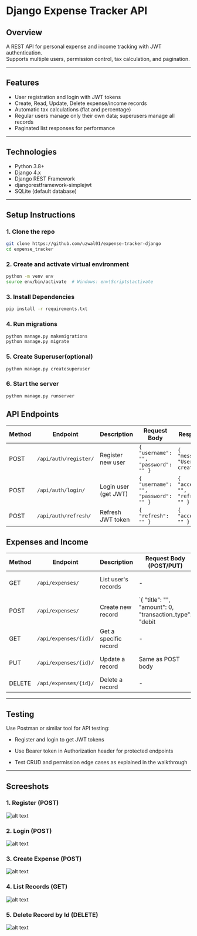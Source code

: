  
# Django Expense Tracker API

## Overview
A REST API for personal expense and income tracking with JWT authentication.  
Supports multiple users, permission control, tax calculation, and pagination.

---

## Features
- User registration and login with JWT tokens  
- Create, Read, Update, Delete expense/income records  
- Automatic tax calculations (flat and percentage)  
- Regular users manage only their own data; superusers manage all records  
- Paginated list responses for performance  

---

## Technologies
- Python 3.8+  
- Django 4.x  
- Django REST Framework  
- djangorestframework-simplejwt  
- SQLite (default database)  

---

## Setup Instructions

### 1. Clone the repo

```bash
git clone https://github.com/uzwal01/expense-tracker-django
cd expense_tracker

```

### 2. Create and activate virtual environment

```bash
python -m venv env
source env/bin/activate  # Windows: env\Scripts\activate

```

### 3. Install Dependencies

```bash
pip install -r requirements.txt

```

### 4. Run migrations

```bash
python manage.py makemigrations
python manage.py migrate

```

### 5. Create Superuser(optional)

```bash
python manage.py createsuperuser

```

### 6. Start the server

```bash
python manage.py runserver

```

## API Endpoints


| Method | Endpoint              | Description          | Request Body                         | Response                          |
| ------ | --------------------- | -------------------- | ------------------------------------ | --------------------------------- |
| POST   | `/api/auth/register/` | Register new user    | `{ "username": "", "password": "" }` | `{ "message": "User created" }`   |
| POST   | `/api/auth/login/`    | Login user (get JWT) | `{ "username": "", "password": "" }` | `{ "access": "", "refresh": "" }` |
| POST   | `/api/auth/refresh/`  | Refresh JWT token    | `{ "refresh": "" }`                  | `{ "access": "" }`                |


## Expenses and Income

| Method | Endpoint              | Description           | Request Body (POST/PUT)                                   | Response                              |                 |                        |
| ------ | --------------------- | --------------------- | --------------------------------------------------------- | ------------------------------------- | --------------- | ---------------------- |
| GET    | `/api/expenses/`      | List user's records   | -                                                         | Paginated list of records             |                 |                        |
| POST   | `/api/expenses/`      | Create new record     | \`{ "title": "", "amount": 0, "transaction\_type": "debit | credit", "tax": 0, "tax\_type": "flat | percentage" }\` | Created record details |
| GET    | `/api/expenses/{id}/` | Get a specific record | -                                                         | Single record details                 |                 |                        |
| PUT    | `/api/expenses/{id}/` | Update a record       | Same as POST body                                         | Updated record details                |                 |                        |
| DELETE | `/api/expenses/{id}/` | Delete a record       | -                                                         | 204 No Content                        |                 |                        |


---

## Testing

Use Postman or similar tool for API testing:

- Register and login to get JWT tokens

- Use Bearer token in Authorization header for protected endpoints

- Test CRUD and permission edge cases as explained in the walkthrough

---

## Screeshots

### 1. Register (POST)
![alt text](/screenshots/image.png)

### 2. Login (POST)
![alt text](/screenshots/image-1.png)

### 3. Create Expense (POST)
![alt text](/screenshots/image-2.png)

### 4. List Records (GET)
![alt text](/screenshots/image-3.png)

### 5. Delete Record by Id (DELETE)
![alt text](/screenshots/image-4.png)